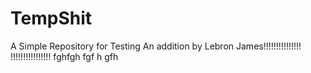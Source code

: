 # TempShit
A Simple Repository for Testing
An addition by Lebron James!!!!!!!!!!!!!!!
!!!!!!!!!!!!!!!!
fghfgh
fgf
h
gfh